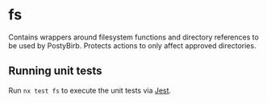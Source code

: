 # fs

Contains wrappers around filesystem functions and directory references to be used by PostyBirb.
Protects actions to only affect approved directories.

## Running unit tests

Run `nx test fs` to execute the unit tests via [Jest](https://jestjs.io).
